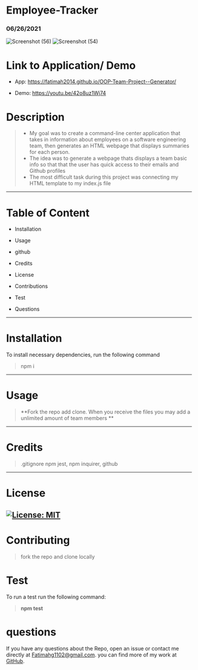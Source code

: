 # Employee-Tracker


### 06/26/2021
![Screenshot (56)](https://user-images.githubusercontent.com/80806004/123528686-6bbf7200-d6b7-11eb-9cf7-7d1b03545fb2.png)
![Screenshot (54)](https://user-images.githubusercontent.com/80806004/123528688-6cf09f00-d6b7-11eb-9b0a-1b8135aca3ce.png)



# Link to Application/ Demo
- App: https://fatimah2014.github.io/OOP-Team-Project--Generator/

- Demo: https://youtu.be/42o8uz1Wj74 
# Description

>- My goal was to create a command-line center application that takes in information about employees on a software engineering team, then generates an HTML webpage that displays summaries for each person.
>- The idea was to generate a webpage thats displays a team basic info so that that the user has quick access to their emails and Github profiles
>- The most difficult task during this project was connecting my HTML template to my index.js file

---------
# Table of Content
- Installation

- Usage

- github

- Credits

- License 

- Contributions 

- Test

- Questions
------
# Installation
To install necessary dependencies, run the following command

>npm i 
-------
# Usage
>**Fork the repo add clone. When you receive the files you may add a unlimited amount of team members **
-------
# Credits
>.gitignore npm jest, npm inquirer, github
------
# License
[![License: MIT](https://img.shields.io/badge/License-MIT-yellow.svg)](https://opensource.org/licenses/MIT) 
-----
# Contributing
>fork the repo and clone locally  

# Test
To run a test run the following command:

>**npm test**

# questions
 If you have any questions about the Repo, open an issue or contact me directly at <Fatimahg1102@gmail.com>. you can find more of my work at [GitHub](https://github.com/Fatimah2014).